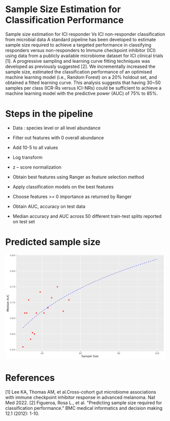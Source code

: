 # Sample Size Estimation for Classification Performance
Sample size estimation for ICI responder Vs ICI non-responder classification from microbial data
A standard pipeline has been developed to estimate sample size required to achieve a targeted performance in classifying responders versus non-responders to Immune checkpoint inhibitor (ICI) using data from a publicly available microbiome dataset for ICI clinical trials [1]. A progressive sampling and learning curve fitting techniques was developed as previously suggested [2]. We incrementally increased the sample size, estimated the classification performance of an optimised machine learning model (i.e., Random Forest) on a 20% holdout set, and obtained a fitted learning curve. This analysis suggests that having 30~50 samples per class (ICR-Rs versus ICI-NRs) could be sufficient to achieve a machine learning model with the predictive power (AUC) of 75% to 85%. 

# Steps in the pipeline
* Data : species level or all level abundance
* Filter out features with 0 overall abundance
* Add 10-5 to all values
* Log transform
* z – score normalization
* Obtain best features using Ranger as feature selection method
* Apply classification models on the best features
* Choose features >= 0 importance as returned by Ranger
* Obtain AUC, accuracy on test data

* Median accuracy and AUC across 50 different train-test splits reported on test set

# Predicted sample size
![sample_size_plot](plots/fitted_curve_PRIMMUK_rf_FALSE_med_auc_.png)


# References
[1] Lee KA, Thomas AM, et al.Cross-cohort gut microbiome associations with immune checkpoint inhibitor response in advanced melanoma. Nat Med 2022.
[2] Figueroa, Rosa L., et al. "Predicting sample size required for classification performance." BMC medical informatics and decision making 12.1 (2012): 1-10.
